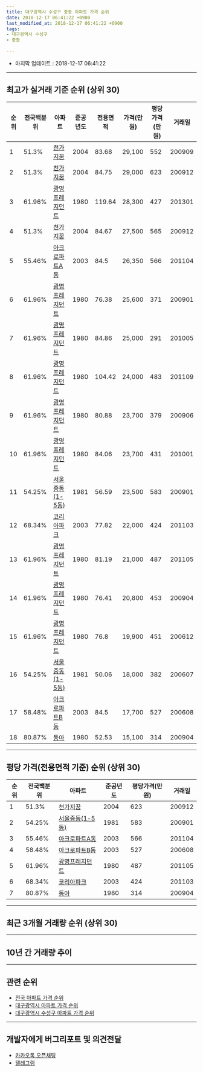 ```yaml
---
title: 대구광역시 수성구 중동 아파트 가격 순위
date: 2018-12-17 06:41:22 +0900
last_modified_at: 2018-12-17 06:41:22 +0900
tags:
- 대구광역시 수성구
- 중동

---
```


* 마지막 업데이트 : 2018-12-17 06:41:22

---

## 최고가 실거래 기준 순위 (상위 30)


|순위|전국백분위|아파트|준공년도|전용면적|가격(만원)|평당가격(만원)|거래일|
|---|---|---|---|---|---|---|---|
|1|51.3%|[천가지꿈](https://search.naver.com/search.naver?query=%EB%8C%80%EA%B5%AC%EA%B4%91%EC%97%AD%EC%8B%9C+%EC%88%98%EC%84%B1%EA%B5%AC+%EC%A4%91%EB%8F%99+%EC%B2%9C%EA%B0%80%EC%A7%80%EA%BF%88)|2004|83.68|29,100|552|200909|
|2|51.3%|[천가지꿈](https://search.naver.com/search.naver?query=%EB%8C%80%EA%B5%AC%EA%B4%91%EC%97%AD%EC%8B%9C+%EC%88%98%EC%84%B1%EA%B5%AC+%EC%A4%91%EB%8F%99+%EC%B2%9C%EA%B0%80%EC%A7%80%EA%BF%88)|2004|84.75|29,000|623|200912|
|3|61.96%|[광명프레지던트](https://search.naver.com/search.naver?query=%EB%8C%80%EA%B5%AC%EA%B4%91%EC%97%AD%EC%8B%9C+%EC%88%98%EC%84%B1%EA%B5%AC+%EC%A4%91%EB%8F%99+%EA%B4%91%EB%AA%85%ED%94%84%EB%A0%88%EC%A7%80%EB%8D%98%ED%8A%B8)|1980|119.64|28,300|427|201301|
|4|51.3%|[천가지꿈](https://search.naver.com/search.naver?query=%EB%8C%80%EA%B5%AC%EA%B4%91%EC%97%AD%EC%8B%9C+%EC%88%98%EC%84%B1%EA%B5%AC+%EC%A4%91%EB%8F%99+%EC%B2%9C%EA%B0%80%EC%A7%80%EA%BF%88)|2004|84.67|27,500|565|200912|
|5|55.46%|[아크로파트A동](https://search.naver.com/search.naver?query=%EB%8C%80%EA%B5%AC%EA%B4%91%EC%97%AD%EC%8B%9C+%EC%88%98%EC%84%B1%EA%B5%AC+%EC%A4%91%EB%8F%99+%EC%95%84%ED%81%AC%EB%A1%9C%ED%8C%8C%ED%8A%B8A%EB%8F%99)|2003|84.5|26,350|566|201104|
|6|61.96%|[광명프레지던트](https://search.naver.com/search.naver?query=%EB%8C%80%EA%B5%AC%EA%B4%91%EC%97%AD%EC%8B%9C+%EC%88%98%EC%84%B1%EA%B5%AC+%EC%A4%91%EB%8F%99+%EA%B4%91%EB%AA%85%ED%94%84%EB%A0%88%EC%A7%80%EB%8D%98%ED%8A%B8)|1980|76.38|25,600|371|200901|
|7|61.96%|[광명프레지던트](https://search.naver.com/search.naver?query=%EB%8C%80%EA%B5%AC%EA%B4%91%EC%97%AD%EC%8B%9C+%EC%88%98%EC%84%B1%EA%B5%AC+%EC%A4%91%EB%8F%99+%EA%B4%91%EB%AA%85%ED%94%84%EB%A0%88%EC%A7%80%EB%8D%98%ED%8A%B8)|1980|84.86|25,000|291|201005|
|8|61.96%|[광명프레지던트](https://search.naver.com/search.naver?query=%EB%8C%80%EA%B5%AC%EA%B4%91%EC%97%AD%EC%8B%9C+%EC%88%98%EC%84%B1%EA%B5%AC+%EC%A4%91%EB%8F%99+%EA%B4%91%EB%AA%85%ED%94%84%EB%A0%88%EC%A7%80%EB%8D%98%ED%8A%B8)|1980|104.42|24,000|483|201109|
|9|61.96%|[광명프레지던트](https://search.naver.com/search.naver?query=%EB%8C%80%EA%B5%AC%EA%B4%91%EC%97%AD%EC%8B%9C+%EC%88%98%EC%84%B1%EA%B5%AC+%EC%A4%91%EB%8F%99+%EA%B4%91%EB%AA%85%ED%94%84%EB%A0%88%EC%A7%80%EB%8D%98%ED%8A%B8)|1980|80.88|23,700|379|200906|
|10|61.96%|[광명프레지던트](https://search.naver.com/search.naver?query=%EB%8C%80%EA%B5%AC%EA%B4%91%EC%97%AD%EC%8B%9C+%EC%88%98%EC%84%B1%EA%B5%AC+%EC%A4%91%EB%8F%99+%EA%B4%91%EB%AA%85%ED%94%84%EB%A0%88%EC%A7%80%EB%8D%98%ED%8A%B8)|1980|84.06|23,700|431|201001|
|11|54.25%|[서울중동(1-5동)](https://search.naver.com/search.naver?query=%EB%8C%80%EA%B5%AC%EA%B4%91%EC%97%AD%EC%8B%9C+%EC%88%98%EC%84%B1%EA%B5%AC+%EC%A4%91%EB%8F%99+%EC%84%9C%EC%9A%B8%EC%A4%91%EB%8F%99%281-5%EB%8F%99%29)|1981|56.59|23,500|583|200901|
|12|68.34%|[코리아파크](https://search.naver.com/search.naver?query=%EB%8C%80%EA%B5%AC%EA%B4%91%EC%97%AD%EC%8B%9C+%EC%88%98%EC%84%B1%EA%B5%AC+%EC%A4%91%EB%8F%99+%EC%BD%94%EB%A6%AC%EC%95%84%ED%8C%8C%ED%81%AC)|2003|77.82|22,000|424|201103|
|13|61.96%|[광명프레지던트](https://search.naver.com/search.naver?query=%EB%8C%80%EA%B5%AC%EA%B4%91%EC%97%AD%EC%8B%9C+%EC%88%98%EC%84%B1%EA%B5%AC+%EC%A4%91%EB%8F%99+%EA%B4%91%EB%AA%85%ED%94%84%EB%A0%88%EC%A7%80%EB%8D%98%ED%8A%B8)|1980|81.19|21,000|487|201105|
|14|61.96%|[광명프레지던트](https://search.naver.com/search.naver?query=%EB%8C%80%EA%B5%AC%EA%B4%91%EC%97%AD%EC%8B%9C+%EC%88%98%EC%84%B1%EA%B5%AC+%EC%A4%91%EB%8F%99+%EA%B4%91%EB%AA%85%ED%94%84%EB%A0%88%EC%A7%80%EB%8D%98%ED%8A%B8)|1980|76.41|20,800|453|200904|
|15|61.96%|[광명프레지던트](https://search.naver.com/search.naver?query=%EB%8C%80%EA%B5%AC%EA%B4%91%EC%97%AD%EC%8B%9C+%EC%88%98%EC%84%B1%EA%B5%AC+%EC%A4%91%EB%8F%99+%EA%B4%91%EB%AA%85%ED%94%84%EB%A0%88%EC%A7%80%EB%8D%98%ED%8A%B8)|1980|76.8|19,900|451|200612|
|16|54.25%|[서울중동(1-5동)](https://search.naver.com/search.naver?query=%EB%8C%80%EA%B5%AC%EA%B4%91%EC%97%AD%EC%8B%9C+%EC%88%98%EC%84%B1%EA%B5%AC+%EC%A4%91%EB%8F%99+%EC%84%9C%EC%9A%B8%EC%A4%91%EB%8F%99%281-5%EB%8F%99%29)|1981|50.06|18,000|382|200607|
|17|58.48%|[아크로파트B동](https://search.naver.com/search.naver?query=%EB%8C%80%EA%B5%AC%EA%B4%91%EC%97%AD%EC%8B%9C+%EC%88%98%EC%84%B1%EA%B5%AC+%EC%A4%91%EB%8F%99+%EC%95%84%ED%81%AC%EB%A1%9C%ED%8C%8C%ED%8A%B8B%EB%8F%99)|2003|84.5|17,700|527|200608|
|18|80.87%|[동아](https://search.naver.com/search.naver?query=%EB%8C%80%EA%B5%AC%EA%B4%91%EC%97%AD%EC%8B%9C+%EC%88%98%EC%84%B1%EA%B5%AC+%EC%A4%91%EB%8F%99+%EB%8F%99%EC%95%84)|1980|52.53|15,100|314|200904|


---

## 평당 가격(전용면적 기준) 순위 (상위 30)


|순위|전국백분위|아파트|준공년도|평당가격(만원)|거래일|
|---|---|---|---|---|---|
|1|51.3%|[천가지꿈](https://search.naver.com/search.naver?query=%EB%8C%80%EA%B5%AC%EA%B4%91%EC%97%AD%EC%8B%9C+%EC%88%98%EC%84%B1%EA%B5%AC+%EC%A4%91%EB%8F%99+%EC%B2%9C%EA%B0%80%EC%A7%80%EA%BF%88)|2004|623|200912|
|2|54.25%|[서울중동(1-5동)](https://search.naver.com/search.naver?query=%EB%8C%80%EA%B5%AC%EA%B4%91%EC%97%AD%EC%8B%9C+%EC%88%98%EC%84%B1%EA%B5%AC+%EC%A4%91%EB%8F%99+%EC%84%9C%EC%9A%B8%EC%A4%91%EB%8F%99%281-5%EB%8F%99%29)|1981|583|200901|
|3|55.46%|[아크로파트A동](https://search.naver.com/search.naver?query=%EB%8C%80%EA%B5%AC%EA%B4%91%EC%97%AD%EC%8B%9C+%EC%88%98%EC%84%B1%EA%B5%AC+%EC%A4%91%EB%8F%99+%EC%95%84%ED%81%AC%EB%A1%9C%ED%8C%8C%ED%8A%B8A%EB%8F%99)|2003|566|201104|
|4|58.48%|[아크로파트B동](https://search.naver.com/search.naver?query=%EB%8C%80%EA%B5%AC%EA%B4%91%EC%97%AD%EC%8B%9C+%EC%88%98%EC%84%B1%EA%B5%AC+%EC%A4%91%EB%8F%99+%EC%95%84%ED%81%AC%EB%A1%9C%ED%8C%8C%ED%8A%B8B%EB%8F%99)|2003|527|200608|
|5|61.96%|[광명프레지던트](https://search.naver.com/search.naver?query=%EB%8C%80%EA%B5%AC%EA%B4%91%EC%97%AD%EC%8B%9C+%EC%88%98%EC%84%B1%EA%B5%AC+%EC%A4%91%EB%8F%99+%EA%B4%91%EB%AA%85%ED%94%84%EB%A0%88%EC%A7%80%EB%8D%98%ED%8A%B8)|1980|487|201105|
|6|68.34%|[코리아파크](https://search.naver.com/search.naver?query=%EB%8C%80%EA%B5%AC%EA%B4%91%EC%97%AD%EC%8B%9C+%EC%88%98%EC%84%B1%EA%B5%AC+%EC%A4%91%EB%8F%99+%EC%BD%94%EB%A6%AC%EC%95%84%ED%8C%8C%ED%81%AC)|2003|424|201103|
|7|80.87%|[동아](https://search.naver.com/search.naver?query=%EB%8C%80%EA%B5%AC%EA%B4%91%EC%97%AD%EC%8B%9C+%EC%88%98%EC%84%B1%EA%B5%AC+%EC%A4%91%EB%8F%99+%EB%8F%99%EC%95%84)|1980|314|200904|


---

## 최근 3개월 거래량 순위 (상위 30)


<div style="width:100%;">
    <canvas id="deal_count_ranking" height="250"></canvas>
</div>


<script>
new Chart(document.getElementById("deal_count_ranking"), {
    type: 'horizontalBar',
    data: {
        labels: ['서울중동(1-5동)', '광명프레지던트', '동아', '아크로파트A동', '천가지꿈'],
        datasets: [{
            label: '실거래 수',
            data: [5, 4, 2, 1, 1],
            borderColor: "rgba(255, 0, 128, 1)",
            backgroundColor: "rgba(255, 0, 128, 0.5)",
            fill: false,
        }]
    },
    options: {
        responsive: true,
        title: {
            display: true,
            text: '최근 3개월 거래량 순위'
        },
        tooltips: {
            mode: 'index',
            intersect: false,
            callbacks: {
                title: function(tooltipItems, data) {
                    return "실거래 수:";
                },
                label: function(tooltipItem, data) {
                    return data.labels[tooltipItem.index] + ": " + tooltipItem.xLabel;
                }
            }
        },
        hover: {
            mode: 'nearest',
            intersect: true
        },
        scales: {
            xAxes: [{
                display: true,
                scaleLabel: {
                    display: true,
                    labelString: '실거래 수'
                },
                ticks: {
                    suggestedMin: 0,
                }
            }],
            yAxes: [{
                display: true,
                ticks: {
                    autoSkip: false,
                    callback: function(value, index, values) {
                        if (value.length > 15)
                            return value.substr(0, 13) + "...";
                        else
                            return value;
                    }
                },
                scaleLabel: {
                    display: false,
                }
            }]
        }
    }
});

</script>


---

## 10년 간 거래량 추이


<div style="width:100%;">
    <canvas id="deal_progress" height="250"></canvas>
</div>

<script>
new Chart(document.getElementById("deal_progress"), {
    type: 'line',
    data: {
        labels: ['200812','200901','200902','200903','200904','200905','200906','200907','200908','200909','200910','200911','200912','201001','201002','201003','201004','201005','201006','201007','201008','201009','201010','201011','201012','201101','201102','201103','201104','201105','201106','201107','201108','201109','201110','201111','201112','201201','201202','201203','201204','201205','201206','201207','201208','201209','201210','201211','201212','201301','201302','201303','201304','201305','201306','201307','201308','201309','201310','201311','201312','201401','201402','201403','201404','201405','201406','201407','201408','201409','201410','201411','201412','201501','201502','201503','201504','201505','201506','201507','201508','201509','201510','201511','201512','201601','201602','201603','201604','201605','201606','201607','201608','201609','201610','201611','201612','201701','201702','201703','201704','201705','201706','201707','201708','201709','201710','201711','201712','201801','201802','201803','201804','201805','201806','201807','201808','201809','201810','201811','201812'],
        datasets: [{
            label: '실거래 수',
            pointRadius: 1,
            data: [0, 3, 1, 1, 4, 1, 5, 6, 2, 4, 3, 1, 2, 3, 1, 3, 2, 3, 3, 1, 1, 1, 1, 4, 0, 0, 2, 4, 5, 6, 1, 1, 2, 5, 3, 1, 0, 0, 1, 1, 0, 4, 1, 2, 3, 3, 3, 4, 1, 3, 3, 5, 6, 8, 4, 3, 4, 1, 10, 3, 0, 6, 3, 5, 4, 4, 2, 0, 2, 5, 4, 1, 0, 3, 2, 6, 3, 5, 4, 6, 3, 5, 2, 4, 2, 1, 0, 1, 1, 5, 2, 0, 1, 0, 2, 0, 4, 1, 2, 6, 3, 3, 2, 9, 3, 1, 3, 0, 2, 2, 3, 6, 2, 4, 3, 2, 2, 2, 9, 4, 0],
            borderColor: "rgba(255, 201, 14, 1)",
            backgroundColor: "rgba(255, 201, 14, 0.5)",
            fill: true,
        }]
    },
    options: {
        responsive: true,
        title: {
            display: true,
            text: '10년간 거래량 추이'
        },
        tooltips: {
            mode: 'index',
            intersect: false,
        },
        hover: {
            mode: 'nearest',
            intersect: true
        },
        scales: {
            xAxes: [{
                display: true,
                scaleLabel: {
                    display: true,
                    labelString: '년/월'
                }
            }],
            yAxes: [{
                display: true,
                ticks: {
                    suggestedMin: 0,
                },
                scaleLabel: {
                    display: true,
                    labelString: '실거래 수'
                }
            }]
        }
    }
});

</script>


---

## 관련 순위

- [전국 아파트 가격 순위](https://inasie.github.io/apt-ranking/전국)
- [대구광역시 아파트 가격 순위](https://inasie.github.io/apt-ranking/대구광역시)
- [대구광역시 수성구 아파트 가격 순위](https://inasie.github.io/apt-ranking/대구광역시-수성구)


---

## 개발자에게 버그리포트 및 의견전달

- [카카오톡 오픈채팅](https://open.kakao.com/o/gLJUAP4)
- [텔레그램](https://t.me/inasie)

